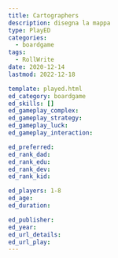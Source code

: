 ```yaml
---
title: Cartographers
description: disegna la mappa
type: PlayED
categories:
  - boardgame
tags:
  - RollWrite
date: 2020-12-14
lastmod: 2022-12-18

template: played.html
ed_category: boardgame
ed_skills: []
ed_gameplay_complex: 
ed_gameplay_strategy: 
ed_gameplay_luck: 
ed_gameplay_interaction: 

ed_preferred: 
ed_rank_dad: 
ed_rank_edu: 
ed_rank_dev: 
ed_rank_kid: 

ed_players: 1-8
ed_age: 
ed_duration: 

ed_publisher: 
ed_year: 
ed_url_details: 
ed_url_play: 
---
```

